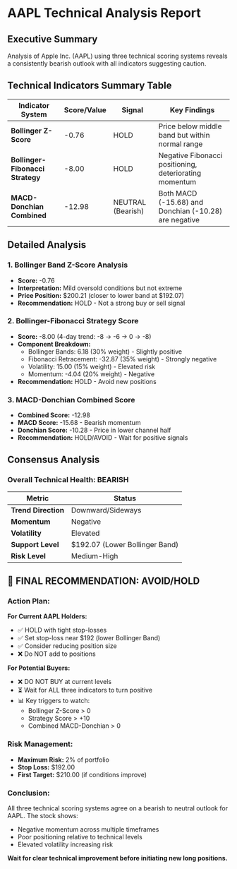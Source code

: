 # AAPL Technical Analysis Report

## Executive Summary
Analysis of Apple Inc. (AAPL) using three technical scoring systems reveals a consistently bearish outlook with all indicators suggesting caution.

## Technical Indicators Summary Table

| Indicator System | Score/Value | Signal | Key Findings |
|-----------------|-------------|---------|--------------|
| **Bollinger Z-Score** | -0.76 | HOLD | Price below middle band but within normal range |
| **Bollinger-Fibonacci Strategy** | -8.00 | HOLD | Negative Fibonacci positioning, deteriorating momentum |
| **MACD-Donchian Combined** | -12.98 | NEUTRAL (Bearish) | Both MACD (-15.68) and Donchian (-10.28) are negative |

## Detailed Analysis

### 1. Bollinger Band Z-Score Analysis
- **Score:** -0.76
- **Interpretation:** Mild oversold conditions but not extreme
- **Price Position:** $200.21 (closer to lower band at $192.07)
- **Recommendation:** HOLD - Not a strong buy or sell signal

### 2. Bollinger-Fibonacci Strategy Score
- **Score:** -8.00 (4-day trend: -8 → -6 → 0 → -8)
- **Component Breakdown:**
  - Bollinger Bands: 6.18 (30% weight) - Slightly positive
  - Fibonacci Retracement: -32.87 (35% weight) - Strongly negative
  - Volatility: 15.00 (15% weight) - Elevated risk
  - Momentum: -4.04 (20% weight) - Negative
- **Recommendation:** HOLD - Avoid new positions

### 3. MACD-Donchian Combined Score
- **Combined Score:** -12.98
- **MACD Score:** -15.68 - Bearish momentum
- **Donchian Score:** -10.28 - Price in lower channel half
- **Recommendation:** HOLD/AVOID - Wait for positive signals

## Consensus Analysis

### Overall Technical Health: **BEARISH**

| Metric | Status |
|--------|---------|
| **Trend Direction** | Downward/Sideways |
| **Momentum** | Negative |
| **Volatility** | Elevated |
| **Support Level** | $192.07 (Lower Bollinger Band) |
| **Risk Level** | Medium-High |

## 🎯 FINAL RECOMMENDATION: **AVOID/HOLD**

### Action Plan:

**For Current AAPL Holders:**
- ✅ HOLD with tight stop-losses
- ✅ Set stop-loss near $192 (lower Bollinger Band)
- ✅ Consider reducing position size
- ❌ Do NOT add to positions

**For Potential Buyers:**
- ❌ DO NOT BUY at current levels
- ⏳ Wait for ALL three indicators to turn positive
- 📊 Key triggers to watch:
  - Bollinger Z-Score > 0
  - Strategy Score > +10
  - Combined MACD-Donchian > 0

### Risk Management:
- **Maximum Risk:** 2% of portfolio
- **Stop Loss:** $192.00
- **First Target:** $210.00 (if conditions improve)

### Conclusion:
All three technical scoring systems agree on a bearish to neutral outlook for AAPL. The stock shows:
- Negative momentum across multiple timeframes
- Poor positioning relative to technical levels
- Elevated volatility increasing risk

**Wait for clear technical improvement before initiating new long positions.**